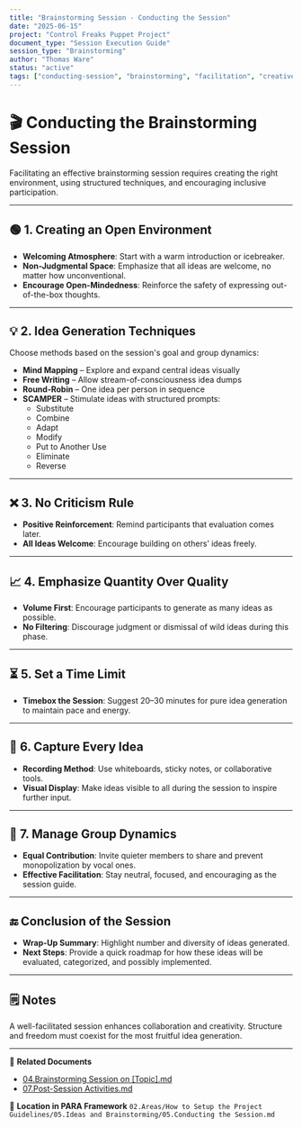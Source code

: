 ```yaml
---
title: "Brainstorming Session - Conducting the Session"
date: "2025-06-15"
project: "Control Freaks Puppet Project"
document_type: "Session Execution Guide"
session_type: "Brainstorming"
author: "Thomas Ware"
status: "active"
tags: ["conducting-session", "brainstorming", "facilitation", "creative-process"]
---
```


# 🎬 Conducting the Brainstorming Session

Facilitating an effective brainstorming session requires creating the right environment, using structured techniques, and encouraging inclusive participation.

---

## 🟢 1. Creating an Open Environment

- **Welcoming Atmosphere**: Start with a warm introduction or icebreaker.
- **Non-Judgmental Space**: Emphasize that all ideas are welcome, no matter how unconventional.
- **Encourage Open-Mindedness**: Reinforce the safety of expressing out-of-the-box thoughts.

---

## 💡 2. Idea Generation Techniques

Choose methods based on the session's goal and group dynamics:
- **Mind Mapping** – Explore and expand central ideas visually
- **Free Writing** – Allow stream-of-consciousness idea dumps
- **Round-Robin** – One idea per person in sequence
- **SCAMPER** – Stimulate ideas with structured prompts:
  - Substitute
  - Combine
  - Adapt
  - Modify
  - Put to Another Use
  - Eliminate
  - Reverse

---

## ❌ 3. No Criticism Rule

- **Positive Reinforcement**: Remind participants that evaluation comes later.
- **All Ideas Welcome**: Encourage building on others’ ideas freely.

---

## 📈 4. Emphasize Quantity Over Quality

- **Volume First**: Encourage participants to generate as many ideas as possible.
- **No Filtering**: Discourage judgment or dismissal of wild ideas during this phase.

---

## ⏳ 5. Set a Time Limit

- **Timebox the Session**: Suggest 20–30 minutes for pure idea generation to maintain pace and energy.

---

## 📝 6. Capture Every Idea

- **Recording Method**: Use whiteboards, sticky notes, or collaborative tools.
- **Visual Display**: Make ideas visible to all during the session to inspire further input.

---

## 👥 7. Manage Group Dynamics

- **Equal Contribution**: Invite quieter members to share and prevent monopolization by vocal ones.
- **Effective Facilitation**: Stay neutral, focused, and encouraging as the session guide.

---

## 🔚 Conclusion of the Session

- **Wrap-Up Summary**: Highlight number and diversity of ideas generated.
- **Next Steps**: Provide a quick roadmap for how these ideas will be evaluated, categorized, and possibly implemented.

---

## 🗒️ Notes

A well-facilitated session enhances collaboration and creativity. Structure and freedom must coexist for the most fruitful idea generation.

---

🔗 **Related Documents**
- [04.Brainstorming Session on [Topic].md](04.Brainstorming%20Session%20on%20[Topic].md)
- [07.Post-Session Activities.md](07.Post-Session%20Activities.md)

📁 **Location in PARA Framework**
`02.Areas/How to Setup the Project Guidelines/05.Ideas and Brainstorming/05.Conducting the Session.md`
